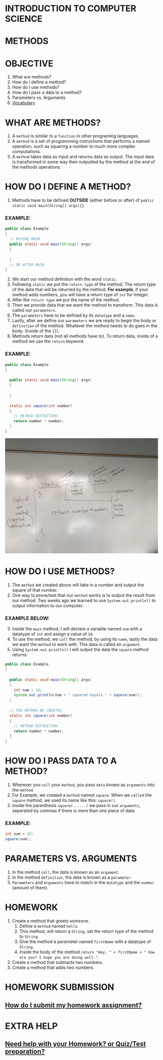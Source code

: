 # INTRODUCTION TO COMPUTER SCIENCE

# METHODS

# OBJECTIVE

1. What are methods?
2. How do I define a method?
3. How do I use methods?
4. How do I pass a data to a method?
5. Parameters vs. Arguments
6. [Vocabulary](https://github.com/ECS-CS/2018-2019/blob/master/6-8th/Vocabulary.md)

# WHAT ARE METHODS?

1. A `method` is similar to a `function` in other programing languages.
2. A `method` is a set of programming instructions that performs a named operation, such as squaring a number to much more complex computations.
3. A `method` takes data as input and returns data as output. The input data is transformed in some way then outputted by the method at the end of the methods operations.

# HOW DO I DEFINE A METHOD?

1. Methods have to be defined **OUTSIDE** (either before or after) of `public static void main(String[] args){}`.

### EXAMPLE:

```java
public class Example
{
  // BEFORE MAIN
  public static void main(String[] args)
  {

  }
  // OR AFTER MAIN
}
```

2. We start our method definition with the word `static`.
3. Following `static` we put the `return type` of the method. The return type of the data that will be returned by the method. **For example**, if your method adds numbers, you will have a return type of `int` for Integer.
4. After the `return type` we put the name of the method.
5. Then we provide data that we want the method to transform. This data is called our `parameters`.
6. The `parameters` have to be defined by its `datatype` and a `name`.
7. Lastly, after we define our `parameters` we are ready to begin the body or `definition` of the method. Whatever the method needs to do goes in the body. (Inside of the `{}`).
8. Methods return data (not all methods have to). To return data, inside of a method we use the `return` keyword.

### EXAMPLE:

```java
public class Example
{

  public static void main(String[] args)
  {

  }

  static int square(int number)
  {
    // METHOD DEFINITION
    return number * number;
  }
}
```

![classwork](../../../assets/lesson3_example.jpg)

# HOW DO I USE METHODS?

1. The `method` we created above will take in a number and output the square of that number.
2. One way to prove/test that our `method` works is to output the result from our method. Two weeks ago we learned to use `System.out.println()` to output information to our computer.

### EXAMPLE BELOW:

3.  Inside the `main` method, I will declare a variable named `num` with a datatype of `int` and assign a value of `10`.
4.  To use the method, we `call` the method, by using its `name`, lastly the data we want the `method` to work with. This data is called an `argument`.
5.  Using `System.out.println()` I will output the data the `square` method returns.

```java
public class Example
{

  public static void main(String[] args)
  {
    int num = 10;
    System.out.println(num + " squared equals " + square(num));
  }

  // THE METHOD WE CREATED
  static int square(int number)
  {
    // METHOD DEFINITION
    return number * number;
  }
}
```

# HOW DO I PASS DATA TO A METHOD?

1. Wherever you `call` your `method`, you pass `data` known as `arguments` into the `method`.
2. For Example, we created a `method` named `square`. When we `called` the `square` method, we used its name like this: `square()`.
3. Inside the parenthesis `square(......)` we pass in our `arguments`, seperated by commas if there is more than one piece of data.

### EXAMPLE:

```java
int num = 10;
square(num);
```

# PARAMETERS VS. ARGUMENTS

1. In the method `call`, the data is known as an `argument`.
2. In the method `definition`, the data is known as a `parameter`.
3. `Parameters` and `Arguments` have to match in the `datatype` and the `number` (amount of them).

# HOMEWORK

1. Create a method that greets someone.
   1. Define a `method` named `hello`.
   2. This method, will return a `String`, set the return type of the method to `String`.
   3. Give the method a parameter named `firstName` with a datatype of `String`.
   4. Inside the body of the method `return "Hey, " + firstName + " how are you? I hope you are doing well."`.
2. Create a method that subtracts two numbers.
3. Create a method that adds two numbers.

# HOMEWORK SUBMISSION

## [How do I submit my homework assignment?](https://github.com/ECS-CS/2018-2019/blob/master/6-8th/HomeworkSubmission.md)

# EXTRA HELP

## [Need help with your Homework? or Quiz/Test preparation?](https://github.com/ECS-CS/2018-2019/blob/master/6-8th/ExtraHelp.md)
